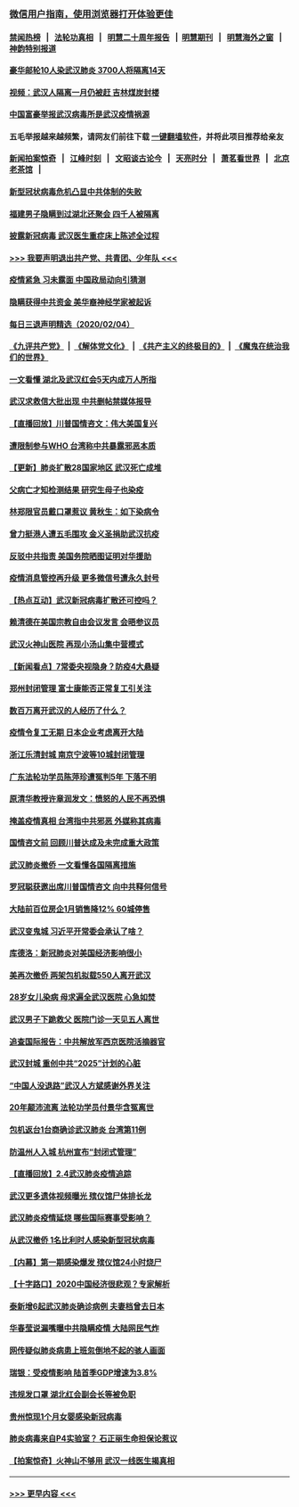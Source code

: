 ### [微信用户指南，使用浏览器打开体验更佳](https://github.com/gfw-breaker/banned-news1/blob/master/indexes/wechat-guide.md?t=0)
#### [禁闻热榜](热点新闻.md?t=0)  &nbsp;&nbsp;|&nbsp;&nbsp; [法轮功真相](https://github.com/gfw-breaker/truth/blob/master/README.md?t=0) &nbsp;&nbsp;|&nbsp;&nbsp; [明慧二十周年报告](https://github.com/gfw-breaker/mh-reports/blob/master/README.md?t=0) &nbsp;&nbsp;|&nbsp;&nbsp;[明慧期刊](https://github.com/gfw-breaker/mh-qikan) &nbsp;&nbsp;|&nbsp;&nbsp; [明慧海外之窗](https://github.com/gfw-breaker/mh-news/blob/master/README.md?t=0) &nbsp;&nbsp;|&nbsp;&nbsp; [神韵特别报道](https://github.com/gfw-breaker/mh-news/blob/master/shenyun.md?t=0)
#### [豪华邮轮10人染武汉肺炎 3700人将隔离14天](../pages/nsc413/n11845543.md?t=02051433) 
#### [视频：武汉人隔离一月仍被赶 吉林煤炭封楼](../pages/nsc413/n11845570.md?t=02051433) 
#### [中国富豪举报武汉病毒所是武汉疫情祸源](../pages/nsc413/n11844943.md?t=02051433) 
#### 五毛举报越来越频繁，请网友们前往下载 [一键翻墙软件](https://github.com/gfw-breaker/ssr-accounts)，并将此项目推荐给亲友
#### [新闻拍案惊奇](https://github.com/gfw-breaker/banned-news1/blob/master/pages/link4.md) &nbsp;&nbsp;|&nbsp;&nbsp; [江峰时刻](https://github.com/gfw-breaker/banned-news1/blob/master/pages/link4.md) &nbsp;&nbsp;|&nbsp;&nbsp; [文昭谈古论今](https://github.com/gfw-breaker/banned-news1/blob/master/pages/link4.md) &nbsp;&nbsp;|&nbsp;&nbsp; [天亮时分](https://github.com/gfw-breaker/banned-news1/blob/master/pages/link4.md) &nbsp;&nbsp;|&nbsp;&nbsp; [萧茗看世界](https://github.com/gfw-breaker/banned-news1/blob/master/pages/link4.md) &nbsp;&nbsp;|&nbsp;&nbsp; [北京老茶馆](https://github.com/gfw-breaker/banned-news1/blob/master/pages/link4.md) &nbsp;&nbsp;|&nbsp;&nbsp; 
#### [新型冠状病毒危机凸显中共体制的失败](../pages/nsc413/n11844970.md?t=02051433) 
#### [福建男子隐瞒到过湖北还聚会 四千人被隔离](../pages/nsc413/n11845352.md?t=02051433) 
#### [披露新冠病毒 武汉医生重症床上陈述全过程](../pages/nsc413/n11845150.md?t=02051433) 
#### [>>> 我要声明退出共产党、共青团、少年队 <<<](https://github.com/begood0513/goodnews/blob/master/quit/letter.md) 
#### [疫情紧急 习未露面 中国政局动向引猜测](../pages/nsc413/n11845224.md?t=02051433) 
#### [隐瞒获得中共资金 美华裔神经学家被起诉](../pages/nsc413/n11844879.md?t=02051433) 
#### [每日三退声明精选（2020/02/04）](../pages/nsc413/n11845335.md?t=02051433) 
#### [《九评共产党》](https://github.com/begood0513/9ping.md/blob/master/README.md) &nbsp;|&nbsp; [《解体党文化》](../../../../jtdwh.md/blob/master/README.md)  &nbsp;|&nbsp; [《共产主义的终极目的》](../../../../gczydzjmd.md/blob/master/README.md) &nbsp;|&nbsp; [《魔鬼在统治我们的世界》](../../../../mgztzwmdsj.md/blob/master/README.md) 
#### [一文看懂 湖北及武汉红会5天内成万人所指](../pages/nsc413/n11844315.md?t=02051433) 
#### [武汉求救信大批出现 中共删帖禁媒体报导](../pages/nsc413/n11845064.md?t=02051433) 
#### [【直播回放】川普国情咨文：伟大美国复兴](../pages/nsc413/n11842079.md?t=02051433) 
#### [遭限制参与WHO 台湾称中共暴露邪恶本质](../pages/nsc413/n11844351.md?t=02051433) 
#### [【更新】肺炎扩散28国家地区 武汉死亡成堆](../pages/nsc413/n11801312.md?t=02051433) 
#### [父病亡才知检测结果 研究生母子也染疫](../pages/nsc413/n11845059.md?t=02051433) 
#### [林郑限官员戴口罩惹议 黄秋生：如下染病令](../pages/nsc413/n11844529.md?t=02051433) 
#### [曾力挺港人遭五毛围攻 金义圣捐助武汉抗疫](../pages/nsc413/n11844707.md?t=02051433) 
#### [反驳中共指责 美国务院晒图证明对华援助](../pages/nsc413/n11844859.md?t=02051433) 
#### [疫情消息管控再升级 更多微信号遭永久封号](../pages/nsc413/n11844902.md?t=02051433) 
#### [【热点互动】武汉新冠病毒扩散还可控吗？](../pages/nsc413/n11844750.md?t=02051433) 
#### [赖清德在美国宗教自由会议发言 会晤参议员](../pages/nsc413/n11844836.md?t=02051433) 
#### [武汉火神山医院 再现小汤山集中营模式](../pages/nsc413/n11844763.md?t=02051433) 
#### [【新闻看点】7常委央视隐身？防疫4大悬疑](../pages/nsc413/n11844611.md?t=02051433) 
#### [郑州封闭管理 富士康能否正常复工引关注](../pages/nsc413/n11844727.md?t=02051433) 
#### [数百万离开武汉的人经历了什么？](../pages/nsc413/n11844742.md?t=02051433) 
#### [疫情令复工无期  日本企业考虑离开大陆](../pages/nsc413/n11844585.md?t=02051433) 
#### [浙江乐清封城 南京宁波等10城封闭管理](../pages/nsc413/n11844464.md?t=02051433) 
#### [广东法轮功学员陈萍珍遭冤判5年 下落不明](../pages/nsc413/n11844088.md?t=02051433) 
#### [原清华教授许章润发文：愤怒的人民不再恐惧](../pages/nsc413/n11844347.md?t=02051433) 
#### [掩盖疫情真相 台湾指中共邪恶 外媒称其病毒](../pages/nsc413/n11844401.md?t=02051433) 
#### [国情咨文前 回顾川普达成及未完成重大政策](../pages/nsc413/n11844581.md?t=02051433) 
#### [武汉肺炎撤侨 一文看懂各国隔离措施](../pages/nsc413/n11844216.md?t=02051433) 
#### [罗冠聪获邀出席川普国情咨文 向中共释何信号](../pages/nsc413/n11844355.md?t=02051433) 
#### [大陆前百位房企1月销售降12% 60城停售](../pages/nsc413/n11844398.md?t=02051433) 
#### [武汉变鬼城 习近平开常委会承认了啥？](../pages/nsc413/n11844218.md?t=02051433) 
#### [库德洛：新冠肺炎对美国经济影响很小](../pages/nsc413/n11844418.md?t=02051433) 
#### [美再次撤侨 两架包机拟载550人离开武汉](../pages/nsc413/n11844407.md?t=02051433) 
#### [28岁女儿染病 母求遍全武汉医院 心急如焚](../pages/nsc413/n11844302.md?t=02051433) 
#### [武汉男子下跪救父 医院门诊一天见五人离世](../pages/nsc413/n11844073.md?t=02051433) 
#### [追查国际报告：中共解放军西京医院活摘器官](../pages/nsc413/n11838359.md?t=02051433) 
#### [武汉封城 重创中共“2025”计划的心脏](../pages/nsc413/n11843972.md?t=02051433) 
#### [“中国人没退路”武汉人方斌感谢外界关注](../pages/nsc413/n11843517.md?t=02051433) 
#### [20年颠沛流离 法轮功学员付景华含冤离世](../pages/nsc413/n11841986.md?t=02051433) 
#### [包机返台1台商确诊武汉肺炎 台湾第11例](../pages/nsc413/n11844182.md?t=02051433) 
#### [防温州人入城 杭州宣布“封闭式管理”](../pages/nsc413/n11844139.md?t=02051433) 
#### [【直播回放】2.4武汉肺炎疫情追踪](../pages/nsc413/n11844032.md?t=02051433) 
#### [武汉更多遗体视频曝光 殡仪馆尸体排长龙](../pages/nsc413/n11844057.md?t=02051433) 
#### [武汉肺炎疫情延烧 哪些国际赛事受影响？](../pages/nsc413/n11843958.md?t=02051433) 
#### [从武汉撤侨 1名比利时人感染新型冠状病毒](../pages/nsc413/n11843977.md?t=02051433) 
#### [【内幕】第一期感染爆发 殡仪馆24小时烧尸](../pages/nsc413/n11843944.md?t=02051433) 
#### [【十字路口】2020中国经济很悲观？专家解析](../pages/nsc413/n11842696.md?t=02051433) 
#### [泰新增6起武汉肺炎确诊病例 夫妻档曾去日本](../pages/nsc413/n11843900.md?t=02051433) 
#### [华春莹说漏嘴曝中共隐瞒疫情 大陆网民气炸](../pages/nsc413/n11843863.md?t=02051433) 
#### [网传疑似肺炎病患上班忽倒地不起的骇人画面](../pages/nsc413/n11843789.md?t=02051433) 
#### [瑞银：受疫情影响 陆首季GDP增速为3.8%](../pages/nsc413/n11843264.md?t=02051433) 
#### [违规发口罩 湖北红会副会长等被免职](../pages/nsc413/n11843531.md?t=02051433) 
#### [贵州惊现1个月女婴感染新冠病毒](../pages/nsc413/n11843443.md?t=02051433) 
#### [肺炎病毒来自P4实验室？ 石正丽生命担保论惹议](../pages/nsc413/n11842936.md?t=02051433) 
#### [【拍案惊奇】火神山不够用 武汉一线医生揭真相](../pages/nsc413/n11842682.md?t=02051433) 

----
#### [ >>> 更早内容 <<< ](../indexes/nsc413-earlier.md)
